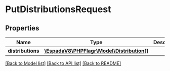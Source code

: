 # PutDistributionsRequest

## Properties
Name | Type | Description | Notes
------------ | ------------- | ------------- | -------------
**distributions** | [**\EspadaV8\PHPFlagr\Model\Distribution[]**](Distribution.md) |  | 

[[Back to Model list]](../README.md#documentation-for-models) [[Back to API list]](../README.md#documentation-for-api-endpoints) [[Back to README]](../README.md)

